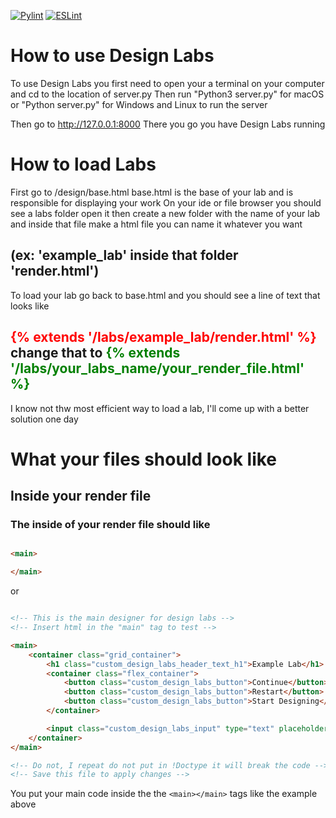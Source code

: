 [![Pylint](https://github.com/CastyiGlitchxz/Design-Labs/actions/workflows/pylint.yml/badge.svg)](https://github.com/CastyiGlitchxz/Design-Labs/actions/workflows/pylint.yml)
[![ESLint](https://github.com/CastyiGlitchxz/Design-Labs/actions/workflows/eslint.yml/badge.svg?branch=main)](https://github.com/CastyiGlitchxz/Design-Labs/actions/workflows/eslint.yml)
# How to use Design Labs

 To use Design Labs you first need to open your a terminal on your computer and cd to the location of server.py
 Then run "Python3 server.py" for macOS
 or "Python server.py" for Windows and Linux to run the server

 Then go to http://127.0.0.1:8000
 There you go you have Design Labs running

# How to load Labs

 First go to /design/base.html
 base.html is the base of your lab and is responsible for displaying your work
 On your ide or file browser you should see a labs folder open it then create a new folder with the name of your lab and inside that file make a html file you can name it whatever you want
## (ex: 'example_lab' inside that folder 'render.html')
 To load your lab go back to base.html and you should see a line of text that looks like 
## <span style="color:red">{% extends '/labs/example_lab/render.html' %}</span> change that to <span style="color:green">{% extends '/labs/your_labs_name/your_render_file.html' %}</span>
 I know not thw most efficient way to load a lab, I'll come up with a better solution one day

# What your files should look like

## Inside your render file
### The inside of your render file should like
```html

<main>

</main>

```
or
```html

<!-- This is the main designer for design labs -->
<!-- Insert html in the "main" tag to test -->

<main>
    <container class="grid_container">
        <h1 class="custom_design_labs_header_text_h1">Example Lab</h1>
        <container class="flex_container">
            <button class="custom_design_labs_button">Continue</button>
            <button class="custom_design_labs_button">Restart</button>
            <button class="custom_design_labs_button">Start Designing</button>
        </container>

        <input class="custom_design_labs_input" type="text" placeholder="Example Input"/>
    </container>
</main>

<!-- Do not, I repeat do not put in !Doctype it will break the code -->
<!-- Save this file to apply changes -->

 ```

You put your main code inside the the ```<main></main>``` tags like the example above
